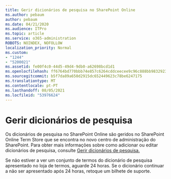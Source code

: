 ```yaml
---
title: Gerir dicionários de pesquisa no SharePoint Online
ms.author: pebaum
author: pebaum
ms.date: 04/21/2020
ms.audience: ITPro
ms.topic: article
ms.service: o365-administration
ROBOTS: NOINDEX, NOFOLLOW
localization_priority: Normal
ms.custom:
- "1244"
- "5200021"
ms.assetid: fe00f4c0-44d5-49d4-9db0-a62698bcd1d1
ms.openlocfilehash: ff6764bd770bbb74e857c6264cddceecee9c96c888bb983292398522f5e90a5c
ms.sourcegitcommit: b5f7da89a650d2915dc652449623c78be6247175
ms.translationtype: MT
ms.contentlocale: pt-PT
ms.lasthandoff: 08/05/2021
ms.locfileid: "53976624"
---
```

# <a name="manage-search-dictionaries"></a>Gerir dicionários de pesquisa

Os dicionários de pesquisa no SharePoint Online são geridos no SharePoint Online Term Store que se encontra no novo centro de administração do SharePoint. Para obter mais informações sobre como adicionar ou editar dicionários de pesquisa, consulte [Gerir dicionários de pesquisa.](https://go.microsoft.com/fwlink/?linkid=2044669&amp;clcid=0x409)
  
Se não estiver a ver um conjunto de termos do dicionário de pesquisa apresentado no loja de termos, aguarde 24 horas. Se o dicionário continuar a não ser apresentado após 24 horas, retoque um bilhete de suporte.
  